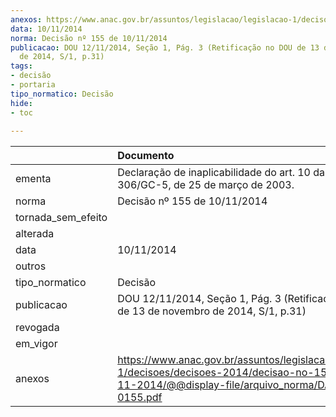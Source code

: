 ```yaml
---
anexos: https://www.anac.gov.br/assuntos/legislacao/legislacao-1/decisoes/decisoes-2014/decisao-no-155-de-10-11-2014/@@display-file/arquivo_norma/DA2014-0155.pdf
data: 10/11/2014
norma: Decisão nº 155 de 10/11/2014
publicacao: DOU 12/11/2014, Seção 1, Pág. 3 (Retificação no DOU de 13 de novembro
  de 2014, S/1, p.31)
tags:
- decisão
- portaria
tipo_normatico: Decisão
hide: 
- toc 
 
---
```


|                    | Documento                                                                                                                                                 |
|:-------------------|:----------------------------------------------------------------------------------------------------------------------------------------------------------|
| ementa             | Declaração de inaplicabilidade do art. 10 da Portaria Nº 306/GC-5, de 25 de março de 2003.                                                                |
| norma              | Decisão nº 155 de 10/11/2014                                                                                                                              |
| tornada_sem_efeito |                                                                                                                                                           |
| alterada           |                                                                                                                                                           |
| data               | 10/11/2014                                                                                                                                                |
| outros             |                                                                                                                                                           |
| tipo_normatico     | Decisão                                                                                                                                                   |
| publicacao         | DOU 12/11/2014, Seção 1, Pág. 3 (Retificação no DOU de 13 de novembro de 2014, S/1, p.31)                                                                 |
| revogada           |                                                                                                                                                           |
| em_vigor           |                                                                                                                                                           |
| anexos             | https://www.anac.gov.br/assuntos/legislacao/legislacao-1/decisoes/decisoes-2014/decisao-no-155-de-10-11-2014/@@display-file/arquivo_norma/DA2014-0155.pdf |